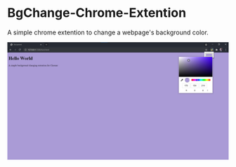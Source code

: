 # BgChange-Chrome-Extention
A simple chrome extention to change a webpage's background color.

![image](https://github.com/soul0101/BgChange-Chrome-Extention/raw/main/screens/screen1.jpg)
